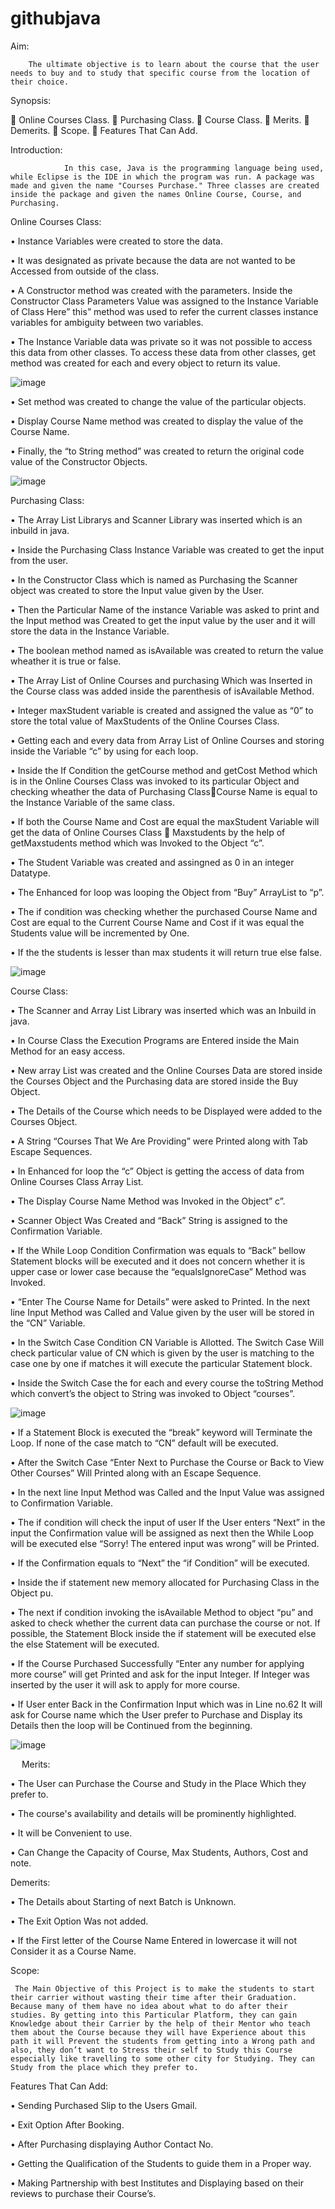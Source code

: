 # githubjava
Aim: 

        The ultimate objective is to learn about the course that the user needs to buy and to study that specific course from the location of their choice.

Synopsis:

	Online Courses Class.
	Purchasing Class.
	Course Class.
	Merits.
	Demerits.
	Scope.
	Features That Can Add.

Introduction:

                In this case, Java is the programming language being used, while Eclipse is the IDE in which the program was run. A package was made and given the name "Courses Purchase." Three classes are created inside the package and given the names Online Course, Course, and Purchasing.

Online Courses Class:

•	Instance Variables were created to store the data.

•	It was designated as private because the data are not wanted to be Accessed from outside of the class.

•	A Constructor method was created with the parameters. Inside the Constructor Class Parameters Value was assigned to the Instance Variable of Class Here” this” method was used to refer the current classes instance variables for ambiguity between two variables.

•	The Instance Variable data was private so it was not possible to access this data from other classes. To access these data from other classes, get method was created for each and every object to return its value.

![image](https://github.com/jefnishAntt/githubjava/assets/159998733/72cf3bba-e547-498a-866b-7baad3996ef7)

•	Set method was created to change the value of the particular objects.

•	Display Course Name method was created to display the value of the Course Name.

•	Finally, the “to String method” was created to return the original code value of the Constructor Objects.

 ![image](https://github.com/jefnishAntt/githubjava/assets/159998733/0db4b375-eb32-414d-ab90-f80a13257439)

Purchasing Class:

•	The Array List Librarys and Scanner Library was inserted which is an inbuild in java.

•	 Inside the Purchasing Class Instance Variable was created to get the input from the user.

•	In the Constructor Class which is named as Purchasing the Scanner object was created to store the Input value given by the User.

•	Then the Particular Name of the instance Variable was asked to print and the Input method was Created to get the input value by the user and it will store the data in the Instance Variable.

•	The boolean method named as isAvailable was created to return the value wheather it is true or false.

•	The Array List of Online Courses and purchasing Which was Inserted in the Course class was added inside the parenthesis of isAvailable Method.

•	Integer maxStudent variable is created and assigned the value as “0” to store the total value of MaxStudents of the Online Courses Class.

•	Getting each and every data from Array List of Online Courses and storing inside the Variable “c” by using for each loop.

•	Inside the If Condition the getCourse method and getCost Method which is in the Online Courses Class was invoked to its particular Object and checking wheather the data of Purchasing ClassCourse Name is equal to the Instance Variable of the same class. 

•	If both the Course Name and Cost are equal the maxStudent Variable will get the data of Online Courses Class  Maxstudents by the help of getMaxstudents method which was Invoked to the Object “c”.

•	The Student Variable was created and assingned as 0 in an integer Datatype.

•	The Enhanced for loop was looping the Object from “Buy” ArrayList to “p”.

•	The if condition was checking whether the purchased Course Name and Cost are equal to the Current Course Name and Cost if it was equal the Students value will be incremented by One.

•	If the the students is lesser than max students it will return true else false.

![image](https://github.com/jefnishAntt/githubjava/assets/159998733/1a08b28b-cca8-4179-af1e-f7a93e6fcdf7)

Course Class:

•	The Scanner and Array List Library was inserted which was an Inbuild in java.

•	In Course Class the Execution Programs are Entered inside the Main Method for an easy access.

•	New array List was created and the Online Courses Data are stored inside the Courses Object and the Purchasing data are stored inside the Buy Object.

•	The Details of the Course which needs to be Displayed were added to the Courses Object.

•	A String “Courses That We Are Providing” were Printed along with Tab Escape Sequences.

•	In Enhanced for loop the “c” Object is getting the access of data from Online Courses Class Array List.

•	 The Display Course Name Method was Invoked in the Object” c”.

•	Scanner Object Was Created and “Back” String is assigned to the Confirmation Variable.

•	If the While Loop Condition Confirmation was equals to “Back” bellow Statement blocks will be executed and it does not concern whether it is upper case or lower case because the “equalsIgnoreCase” Method was Invoked.

•	“Enter The Course Name for Details” were asked to Printed. In the next line Input Method was Called and Value given by the user will be stored in the “CN” Variable.

•	In the Switch Case Condition CN Variable is Allotted. The Switch Case Will check particular value of CN which is given by the user is matching to the case one by one if matches it will execute the particular Statement block.

•	Inside the Switch Case the for each and every course the toString Method which convert’s the object to String was invoked to Object “courses”.

 ![image](https://github.com/jefnishAntt/githubjava/assets/159998733/f9371779-4dba-439a-8d1f-fad9ba06649b)

•	If a Statement Block is executed the “break” keyword will Terminate the Loop. If none of the case match to “CN” default will be executed.

•	After the Switch Case “Enter Next to Purchase the Course or Back to View Other Courses” Will Printed along with an Escape Sequence.

•	In the next line Input Method was Called and the Input Value was assigned to Confirmation Variable.

•	The if condition will check the input of user If the User enters “Next” in the input the Confirmation value will be assigned as next then the While Loop will be executed else “Sorry! The entered input was wrong” will be Printed.

•	If the Confirmation equals to “Next” the “if Condition” will be executed.

•	Inside the if statement new memory allocated for Purchasing Class in the Object pu.

•	The next if condition invoking the isAvailable Method to object “pu” and asked to check whether the current data can purchase the course or not. If possible, the Statement Block inside the if statement will be executed else the else Statement will be executed.

•	 If the Course Purchased Successfully “Enter any number for applying more course” will get Printed and ask for the input Integer. If Integer was inserted by the user it will ask to apply for more course.
 
•	If User enter Back in the Confirmation Input which was in Line no.62 It will ask for Course name which the User prefer to Purchase and Display its Details then the loop will be Continued from the beginning.
 
![image](https://github.com/jefnishAntt/githubjava/assets/159998733/590b747e-3f6a-4751-bce3-501fda65c1ca)
	
 
Merits:

•	The User can Purchase the Course and Study in the Place Which they prefer to.

•	The course's availability and details will be prominently highlighted.

•	It will be Convenient to use.

•	Can Change the Capacity of Course, Max Students, Authors, Cost and note.

Demerits:

•	The Details about Starting of next Batch is Unknown.

•	The Exit Option Was not added.

•	If the First letter of the Course Name Entered in lowercase it will not Consider it as a Course Name.

Scope:

     The Main Objective of this Project is to make the students to start their carrier without wasting their time after their Graduation. Because many of them have no idea about what to do after their studies. By getting into this Particular Platform, they can gain Knowledge about their Carrier by the help of their Mentor who teach them about the Course because they will have Experience about this path it will Prevent the students from getting into a Wrong path and also, they don’t want to Stress their self to Study this Course especially like travelling to some other city for Studying. They can Study from the place which they prefer to. 
     
Features That Can Add:

•	Sending Purchased Slip to the Users Gmail.

•	Exit Option After Booking.

•	After Purchasing displaying Author Contact No.

•	Getting the Qualification of the Students to guide them in a Proper way.

•	Making Partnership with best Institutes and Displaying based on their reviews to purchase their Course’s.

